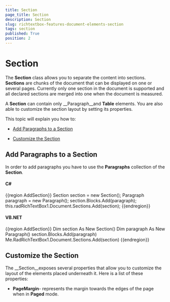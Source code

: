 ```yaml
---
title: Section
page_title: Section
description: Section
slug: richtextbox-features-document-elements-section
tags: section
published: True
position: 2
---
```


# Section



The __Section__ class allows you to separate the content into sections.
      	__Sections__ are chunks of the document that can be displayed on one or several pages.
      	Currently only one section in the document is supported and all declared sections are merged into one when the
      	document is measured.

A __Section__ can contain only __Paragraph__and __Table__ elements. You are also able to customize the section layout by setting its properties.

This topic will explain you how to:

* [Add Paragraphs to a Section](#add-paragraphs-to-a-section)

* [Customize the Section](#customize-the-section)

## Add Paragraphs to a Section

In order to add paragraphs you have to use the __Paragraphs__ collection of the __Section__.

#### __C#__

{{region AddSection}}
	            Section section = new Section();
	            Paragraph paragraph = new Paragraph();
	            section.Blocks.Add(paragraph);
	            this.radRichTextBox1.Document.Sections.Add(section);
	{{endregion}}



#### __VB.NET__

{{region AddSection}}
	        Dim section As New Section()
	        Dim paragraph As New Paragraph()
	        section.Blocks.Add(paragraph)
	        Me.RadRichTextBox1.Document.Sections.Add(section)
	{{endregion}}



## Customize the Section

The __Section__exposes several properties that allow you to customize the layout of the elements placed underneath it. Here is a list of these properties:

* __PageMargin__- represents the margin towards the edges of the page when in __Paged__ mode.
